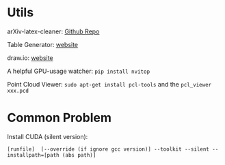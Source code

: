 # Utils
arXiv-latex-cleaner: [Github Repo](https://github.com/google-research/arxiv-latex-cleaner)

Table Generator: [website](https://www.tablesgenerator.com/)

draw.io: [website](draw.io)

A helpful GPU-usage watcher: `pip install nvitop`

Point Cloud Viewer: `sudo apt-get install pcl-tools` and the `pcl_viewer xxx.pcd`

# Common Problem
Install CUDA (silent version):
```
[runfile]  [--override (if ignore gcc version)] --toolkit --silent --installpath=[path (abs path)]
```
